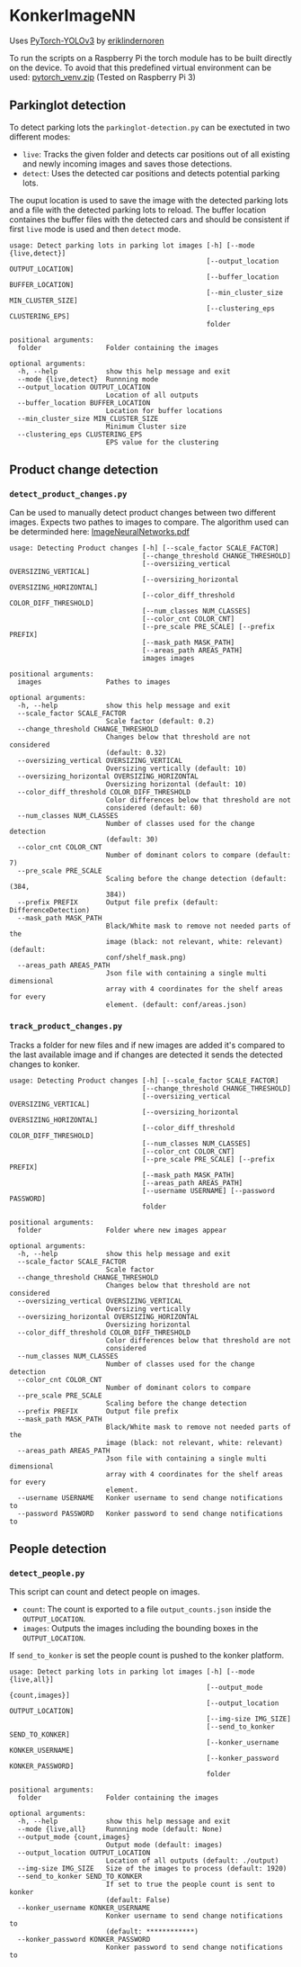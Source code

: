 # KonkerImageNN
Uses [PyTorch-YOLOv3](https://github.com/eriklindernoren/PyTorch-YOLOv3) by [eriklindernoren](https://github.com/eriklindernoren)

To run the scripts on a Raspberry Pi the torch module has to be built directly on the device. To avoid that this predefined virtual environment can be used: [pytorch_venv.zip](https://drive.google.com/file/d/17ve3qpbIPEa7l18l2my0dBhqgEiLtVZU/view?usp=sharing) (Tested on Raspberry Pi 3)
## Parkinglot detection
To detect parking lots the `parkinglot-detection.py` can be exectuted in two different modes:
- `live`: Tracks the given folder and detects car positions out of all existing and newly incoming images and saves those detections.
- `detect`: Uses the detected car positions and detects potential parking lots.

The ouput location is used to save the image with the detected parking lots and a file with the detected parking lots to reload.
The buffer location containes the buffer files with the detected cars and should be consistent if first `live` mode is used and then `detect` mode.
```
usage: Detect parking lots in parking lot images [-h] [--mode {live,detect}]
                                                 [--output_location OUTPUT_LOCATION]
                                                 [--buffer_location BUFFER_LOCATION]
                                                 [--min_cluster_size MIN_CLUSTER_SIZE]
                                                 [--clustering_eps CLUSTERING_EPS]
                                                 folder

positional arguments:
  folder                Folder containing the images

optional arguments:
  -h, --help            show this help message and exit
  --mode {live,detect}  Runnning mode
  --output_location OUTPUT_LOCATION
                        Location of all outputs
  --buffer_location BUFFER_LOCATION
                        Location for buffer locations
  --min_cluster_size MIN_CLUSTER_SIZE
                        Minimum Cluster size
  --clustering_eps CLUSTERING_EPS
                        EPS value for the clustering

```

## Product change detection
### `detect_product_changes.py` 
Can be used to manually detect product changes between two different images.
Expects two pathes to images to compare. The algorithm used can be determinded here: [ImageNeuralNetworks.pdf](../product-change-detection/ImageNeuralNetworks.pdf)

```
usage: Detecting Product changes [-h] [--scale_factor SCALE_FACTOR]
                                 [--change_threshold CHANGE_THRESHOLD]
                                 [--oversizing_vertical OVERSIZING_VERTICAL]
                                 [--oversizing_horizontal OVERSIZING_HORIZONTAL]
                                 [--color_diff_threshold COLOR_DIFF_THRESHOLD]
                                 [--num_classes NUM_CLASSES]
                                 [--color_cnt COLOR_CNT]
                                 [--pre_scale PRE_SCALE] [--prefix PREFIX]
                                 [--mask_path MASK_PATH]
                                 [--areas_path AREAS_PATH]
                                 images images

positional arguments:
  images                Pathes to images

optional arguments:
  -h, --help            show this help message and exit
  --scale_factor SCALE_FACTOR
                        Scale factor (default: 0.2)
  --change_threshold CHANGE_THRESHOLD
                        Changes below that threshold are not considered
                        (default: 0.32)
  --oversizing_vertical OVERSIZING_VERTICAL
                        Oversizing vertically (default: 10)
  --oversizing_horizontal OVERSIZING_HORIZONTAL
                        Oversizing horizontal (default: 10)
  --color_diff_threshold COLOR_DIFF_THRESHOLD
                        Color differences below that threshold are not
                        considered (default: 60)
  --num_classes NUM_CLASSES
                        Number of classes used for the change detection
                        (default: 30)
  --color_cnt COLOR_CNT
                        Number of dominant colors to compare (default: 7)
  --pre_scale PRE_SCALE
                        Scaling before the change detection (default: (384,
                        384))
  --prefix PREFIX       Output file prefix (default: DifferenceDetection)
  --mask_path MASK_PATH
                        Black/White mask to remove not needed parts of the
                        image (black: not relevant, white: relevant) (default:
                        conf/shelf_mask.png)
  --areas_path AREAS_PATH
                        Json file with containing a single multi dimensional
                        array with 4 coordinates for the shelf areas for every
                        element. (default: conf/areas.json)
```

### `track_product_changes.py` 

Tracks a folder for new files and if new images are added it's compared to the last available image and if changes are detected it sends the detected changes to konker.
```
usage: Detecting Product changes [-h] [--scale_factor SCALE_FACTOR]
                                 [--change_threshold CHANGE_THRESHOLD]
                                 [--oversizing_vertical OVERSIZING_VERTICAL]
                                 [--oversizing_horizontal OVERSIZING_HORIZONTAL]
                                 [--color_diff_threshold COLOR_DIFF_THRESHOLD]
                                 [--num_classes NUM_CLASSES]
                                 [--color_cnt COLOR_CNT]
                                 [--pre_scale PRE_SCALE] [--prefix PREFIX]
                                 [--mask_path MASK_PATH]
                                 [--areas_path AREAS_PATH]
                                 [--username USERNAME] [--password PASSWORD]
                                 folder

positional arguments:
  folder                Folder where new images appear

optional arguments:
  -h, --help            show this help message and exit
  --scale_factor SCALE_FACTOR
                        Scale factor
  --change_threshold CHANGE_THRESHOLD
                        Changes below that threshold are not considered
  --oversizing_vertical OVERSIZING_VERTICAL
                        Oversizing vertically
  --oversizing_horizontal OVERSIZING_HORIZONTAL
                        Oversizing horizontal
  --color_diff_threshold COLOR_DIFF_THRESHOLD
                        Color differences below that threshold are not
                        considered
  --num_classes NUM_CLASSES
                        Number of classes used for the change detection
  --color_cnt COLOR_CNT
                        Number of dominant colors to compare
  --pre_scale PRE_SCALE
                        Scaling before the change detection
  --prefix PREFIX       Output file prefix
  --mask_path MASK_PATH
                        Black/White mask to remove not needed parts of the
                        image (black: not relevant, white: relevant)
  --areas_path AREAS_PATH
                        Json file with containing a single multi dimensional
                        array with 4 coordinates for the shelf areas for every
                        element.
  --username USERNAME   Konker username to send change notifications to
  --password PASSWORD   Konker password to send change notifications to
```
## People detection
### `detect_people.py`
This script can count and detect people on images.
- `count`: The count is exported to a file `output_counts.json` inside the `OUTPUT_LOCATION`.
- `images`: Outputs the images including the bounding boxes in the `OUTPUT_LOCATION`.

If `send_to_konker` is set the people count is pushed to the konker platform.
```
usage: Detect parking lots in parking lot images [-h] [--mode {live,all}]
                                                 [--output_mode {count,images}]
                                                 [--output_location OUTPUT_LOCATION]
                                                 [--img-size IMG_SIZE]
                                                 [--send_to_konker SEND_TO_KONKER]
                                                 [--konker_username KONKER_USERNAME]
                                                 [--konker_password KONKER_PASSWORD]
                                                 folder

positional arguments:
  folder                Folder containing the images

optional arguments:
  -h, --help            show this help message and exit
  --mode {live,all}     Runnning mode (default: None)
  --output_mode {count,images}
                        Output mode (default: images)
  --output_location OUTPUT_LOCATION
                        Location of all outputs (default: ./output)
  --img-size IMG_SIZE   Size of the images to process (default: 1920)
  --send_to_konker SEND_TO_KONKER
                        If set to true the people count is sent to konker
                        (default: False)
  --konker_username KONKER_USERNAME
                        Konker username to send change notifications to
                        (default: ************)
  --konker_password KONKER_PASSWORD
                        Konker password to send change notifications to
```

